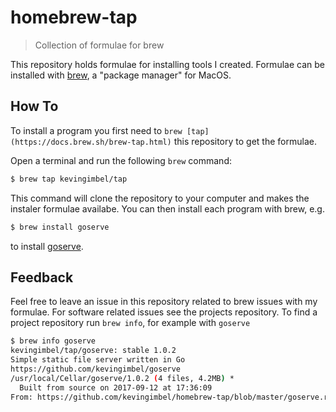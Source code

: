 # homebrew-tap
> Collection of formulae for brew

This repository holds formulae for installing tools I created. Formulae can be
installed with [brew](https://brew.sh), a "package manager" for MacOS.

## How To

To install a program you first need to `brew
[tap](https://docs.brew.sh/brew-tap.html)` this repository to get the formulae. 

Open a terminal and run the following `brew` command:

```sh
$ brew tap kevingimbel/tap
```

This command will clone the repository to your computer and makes the instaler
formulae availabe. You can then install each program with brew, e.g. 

```sh
$ brew install goserve
```

to install [goserve](https://github.com/kevingimbel/goserve).

## Feedback

Feel free to leave an issue in this repository related to brew issues with my
formulae. For software related issues see the projects repository. To find a
project repository run `brew info`, for example with `goserve`

```sh
$ brew info goserve
kevingimbel/tap/goserve: stable 1.0.2
Simple static file server written in Go
https://github.com/kevingimbel/goserve
/usr/local/Cellar/goserve/1.0.2 (4 files, 4.2MB) *
  Built from source on 2017-09-12 at 17:36:09
From: https://github.com/kevingimbel/homebrew-tap/blob/master/goserve.rb
```
